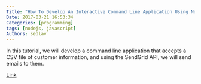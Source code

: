 ```yaml
---
Title: "How To Develop An Interactive Command Line Application Using Node.js"
Date: 2017-03-21 16:53:34
Categories: [programming]
tags: [nodejs, javascript]
Authors: sedlav
---
```


In this tutorial, we will develop a command line application that accepts a CSV file of customer information, and using the SendGrid API, we will send emails to them.

[Link](https://www.smashingmagazine.com/2017/03/interactive-command-line-application-node-js/)
